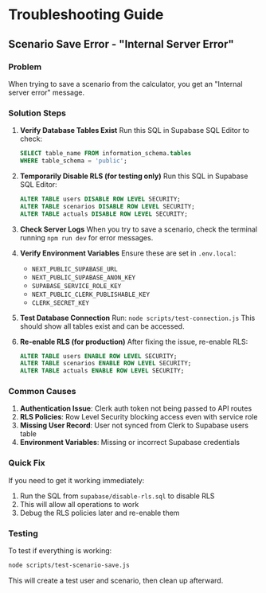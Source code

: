 # Troubleshooting Guide

## Scenario Save Error - "Internal Server Error"

### Problem
When trying to save a scenario from the calculator, you get an "Internal server error" message.

### Solution Steps

1. **Verify Database Tables Exist**
   Run this SQL in Supabase SQL Editor to check:
   ```sql
   SELECT table_name FROM information_schema.tables 
   WHERE table_schema = 'public';
   ```

2. **Temporarily Disable RLS (for testing only)**
   Run this SQL in Supabase SQL Editor:
   ```sql
   ALTER TABLE users DISABLE ROW LEVEL SECURITY;
   ALTER TABLE scenarios DISABLE ROW LEVEL SECURITY;
   ALTER TABLE actuals DISABLE ROW LEVEL SECURITY;
   ```

3. **Check Server Logs**
   When you try to save a scenario, check the terminal running `npm run dev` for error messages.

4. **Verify Environment Variables**
   Ensure these are set in `.env.local`:
   - `NEXT_PUBLIC_SUPABASE_URL`
   - `NEXT_PUBLIC_SUPABASE_ANON_KEY`
   - `SUPABASE_SERVICE_ROLE_KEY`
   - `NEXT_PUBLIC_CLERK_PUBLISHABLE_KEY`
   - `CLERK_SECRET_KEY`

5. **Test Database Connection**
   Run: `node scripts/test-connection.js`
   This should show all tables exist and can be accessed.

6. **Re-enable RLS (for production)**
   After fixing the issue, re-enable RLS:
   ```sql
   ALTER TABLE users ENABLE ROW LEVEL SECURITY;
   ALTER TABLE scenarios ENABLE ROW LEVEL SECURITY;
   ALTER TABLE actuals ENABLE ROW LEVEL SECURITY;
   ```

### Common Causes

1. **Authentication Issue**: Clerk auth token not being passed to API routes
2. **RLS Policies**: Row Level Security blocking access even with service role
3. **Missing User Record**: User not synced from Clerk to Supabase users table
4. **Environment Variables**: Missing or incorrect Supabase credentials

### Quick Fix

If you need to get it working immediately:

1. Run the SQL from `supabase/disable-rls.sql` to disable RLS
2. This will allow all operations to work
3. Debug the RLS policies later and re-enable them

### Testing

To test if everything is working:
```bash
node scripts/test-scenario-save.js
```

This will create a test user and scenario, then clean up afterward.